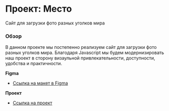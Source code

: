 # Проект: Место

Сайт для загрузки фото разных уголков мира

### Обзор

В данном проекте мы постепенно реализуем сайт для загрузки фото разных уголков мира. Благодаря Javascript мы будем модернизировать наш проект в сторону визаульной привлекательности, доступности, удобства и практичности.

**Figma**

* [Ссылка на макет в Figma](https://www.figma.com/file/2cn9N9jSkmxD84oJik7xL7/JavaScript.-Sprint-4?node-id=0%3A1)

**Проект**

* [Ссылка на проект](https://shmelevkirill.github.io/mesto/)